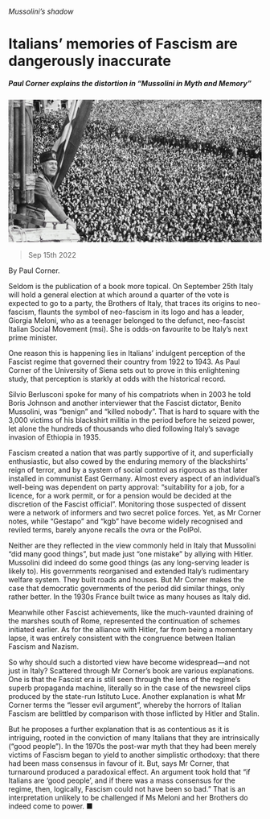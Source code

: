 ###### Mussolini’s shadow

# Italians’ memories of Fascism are dangerously inaccurate 

##### Paul Corner explains the distortion in “Mussolini in Myth and Memory” 

![image](images/20220917_CUP002.jpg) 

> Sep 15th 2022 

By Paul Corner. 

Seldom is the publication of a book more topical. On September 25th Italy will hold a general election at which around a quarter of the vote is expected to go to a party, the Brothers of Italy, that traces its origins to neo-fascism, flaunts the symbol of neo-fascism in its logo and has a leader, Giorgia Meloni, who as a teenager belonged to the defunct, neo-fascist Italian Social Movement (msi). She is odds-on favourite to be Italy’s next prime minister.

One reason this is happening lies in Italians’ indulgent perception of the Fascist regime that governed their country from 1922 to 1943. As Paul Corner of the University of Siena sets out to prove in this enlightening study, that perception is starkly at odds with the historical record.

Silvio Berlusconi spoke for many of his compatriots when in 2003 he told Boris Johnson and another interviewer that the Fascist dictator, Benito Mussolini, was “benign” and “killed nobody”. That is hard to square with the 3,000 victims of his blackshirt militia in the period before he seized power, let alone the hundreds of thousands who died following Italy’s savage invasion of Ethiopia in 1935.

Fascism created a nation that was partly supportive of it, and superficially enthusiastic, but also cowed by the enduring memory of the blackshirts’ reign of terror, and by a system of social control as rigorous as that later installed in communist East Germany. Almost every aspect of an individual’s well-being was dependent on party approval: “suitability for a job, for a licence, for a work permit, or for a pension would be decided at the discretion of the Fascist official”. Monitoring those suspected of dissent were a network of informers and two secret police forces. Yet, as Mr Corner notes, while “Gestapo” and “kgb” have become widely recognised and reviled terms, barely anyone recalls the ovra or the PolPol.

Neither are they reflected in the view commonly held in Italy that Mussolini “did many good things”, but made just “one mistake” by allying with Hitler. Mussolini did indeed do some good things (as any long-serving leader is likely to). His governments reorganised and extended Italy’s rudimentary welfare system. They built roads and houses. But Mr Corner makes the case that democratic governments of the period did similar things, only rather better. In the 1930s France built twice as many houses as Italy did.

Meanwhile other Fascist achievements, like the much-vaunted draining of the marshes south of Rome, represented the continuation of schemes initiated earlier. As for the alliance with Hitler, far from being a momentary lapse, it was entirely consistent with the congruence between Italian Fascism and Nazism.

So why should such a distorted view have become widespread—and not just in Italy? Scattered through Mr Corner’s book are various explanations. One is that the Fascist era is still seen through the lens of the regime’s superb propaganda machine, literally so in the case of the newsreel clips produced by the state-run Istituto Luce. Another explanation is what Mr Corner terms the “lesser evil argument”, whereby the horrors of Italian Fascism are belittled by comparison with those inflicted by Hitler and Stalin.

But he proposes a further explanation that is as contentious as it is intriguing, rooted in the conviction of many Italians that they are intrinsically  (“good people”). In the 1970s the post-war myth that they had been merely victims of Fascism began to yield to another simplistic orthodoxy: that there had been mass consensus in favour of it. But, says Mr Corner, that turnaround produced a paradoxical effect. An argument took hold that “if Italians are ‘good people’, and if there was a mass consensus for the regime, then, logically, Fascism could not have been so bad.” That is an interpretation unlikely to be challenged if Ms Meloni and her Brothers do indeed come to power. ■

